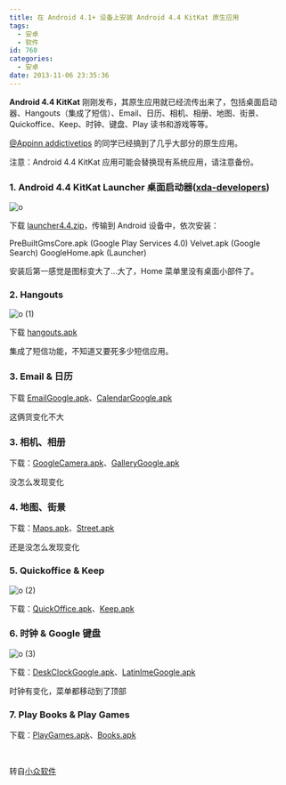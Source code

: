 ```yaml
---
title: 在 Android 4.1+ 设备上安装 Android 4.4 KitKat 原生应用
tags:
  - 安卓
  - 软件
id: 760
categories:
  - 安卓
date: 2013-11-06 23:35:36
---
```


**Android 4.4 KitKat** 刚刚发布，其原生应用就已经流传出来了，包括桌面启动器、Hangouts（集成了短信）、Email、日历、相机、相册、地图、街景、Quickoffice、Keep、时钟、键盘、Play 读书和游戏等等。

[@Appinn addictivetips](http://www.addictivetips.com/android/download-install-android-4-4-kitkat-apps-on-any-jelly-bean-device/) 的同学已经搞到了几乎大部分的原生应用。

注意：Android 4.4 KitKat 应用可能会替换现有系统应用，请注意备份。

### **1\. Android 4.4 KitKat Launcher 桌面启动器**([xda-developers](http://forum.xda-developers.com/showthread.php?t=2506488))

![o](https://cdn.icewing.cc/wp-content/uploads/2013/11/o.jpg)

下载 [launcher4.4.zip](http://g.appinn.com/11q)，传输到 Android 设备中，依次安装：

PreBuiltGmsCore.apk (Google Play Services 4.0)
Velvet.apk (Google Search)
GoogleHome.apk (Launcher)

安装后第一感觉是图标变大了…大了，Home 菜单里没有桌面小部件了。

### **2\. Hangouts**

![o (1)](https://cdn.icewing.cc/wp-content/uploads/2013/11/o-1.jpg)

下载 [hangouts.apk](http://g.appinn.com/11r)

集成了短信功能，不知道又要死多少短信应用。

### **3\. Email &amp; 日历**

下载 [EmailGoogle.apk](http://g.appinn.com/11s)、[CalendarGoogle.apk](http://g.appinn.com/11t)

这俩货变化不大

### **3\. 相机、相册**

下载：[GoogleCamera.apk](http://g.appinn.com/11u)、[GalleryGoogle.apk](http://g.appinn.com/11v)

没怎么发现变化

### **4\. 地图、街景**

下载：[Maps.apk](http://g.appinn.com/11w)、[Street.apk](http://g.appinn.com/11x)

还是没怎么发现变化

### **5\. Quickoffice &amp; Keep**

![o (2)](https://cdn.icewing.cc/wp-content/uploads/2013/11/o-2-299x500.jpg)

下载：[QuickOffice.apk](http://g.appinn.com/11y)、[Keep.apk](http://g.appinn.com/11z)

### **6\. 时钟 &amp; Google 键盘**

![o (3)](https://cdn.icewing.cc/wp-content/uploads/2013/11/o-3-299x500.jpg)

下载：[DeskClockGoogle.apk](http://g.appinn.com/120)、[LatinImeGoogle.apk](http://g.appinn.com/121)

时钟有变化，菜单都移动到了顶部

### **7\. Play Books &amp; Play Games**

下载：[PlayGames.apk](http://g.appinn.com/122)、[Books.apk](http://g.appinn.com/123)

&nbsp;

转自[小众软件](http://www.appinn.com/get-android-4-4-launcher-on-your-phone-now/)